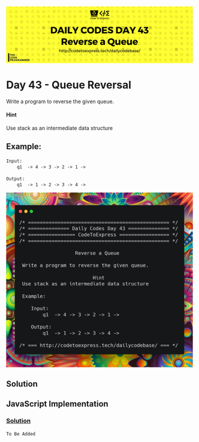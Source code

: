 ![cover](./cover.png)

# Day 43 - Queue Reversal

Write a program to reverse the given queue.

#### Hint

Use stack as an intermediate data structure

## Example:

```
Input:
    q1  -> 4 -> 3 -> 2 -> 1 ->

Output:
    q1  -> 1 -> 2 -> 3 -> 4 ->
```

![ques](./ques.png)

## Solution

## JavaScript Implementation

### [Solution](./JavaScript/queueReversal.js)

```js
To Be Added
```